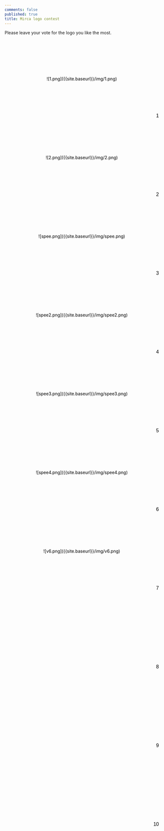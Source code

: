 ```yaml
---
comments: false
published: true
title: Mirca logo contest
---
```

Please leave your vote for the logo you like the most.

<style>
.loggos {
    display: -webkit-box;
    display: -webkit-flex;
    display: -ms-flexbox;
    display: flex;
    -webkit-flex-flow: row wrap;
    -ms-flex-flow: row wrap;
    flex-flow: row wrap;
    counter-reset: loggo;
}
.loggo {
	z-index: 1;
	position: relative;
	-webkit-box-flex: 1;
	-webkit-flex: 1 0 16rem;
	    -ms-flex: 1 0 16rem;
	        flex: 1 0 16rem;
	line-height: 16rem;
    text-align: center;
	height: 16rem;
	text-decoration: none;
	color: black;
}
.loggo:after {
    counter-increment: loggo;
    content: counter(loggo);
    font-size: 1rem;
    position: absolute;
    bottom: 0;
    right: 0;
    line-height: 1;
    font-family: "PT Sans", sans-serif;
}
.loggo img {
	max-height: 7rem;
    max-width: 13rem;
    vertical-align: middle;
}
.loggo p {
    margin: 0;
}
</style>

<section class="loggos">
<div id="loggo-1" class="loggo">![1.png]({{site.baseurl}}/img/1.png)
</div>
<div id="loggo-2" class="loggo">![2.png]({{site.baseurl}}/img/2.png)
</div>
<div id="loggo-3" class="loggo">![spee.png]({{site.baseurl}}/img/spee.png)
</div>
<div id="loggo-4" class="loggo">![spee2.png]({{site.baseurl}}/img/spee2.png)
</div>
<div id="loggo-5" class="loggo">![spee3.png]({{site.baseurl}}/img/spee3.png)
</div>
<div id="loggo-6" class="loggo">![spee4.png]({{site.baseurl}}/img/spee4.png)
</div>
<div id="loggo-7" class="loggo">![v6.png]({{site.baseurl}}/img/v6.png)
</div>
<div id="loggo-8" class="loggo"></div>
<div id="loggo-8" class="loggo"></div>
<div id="loggo-8" class="loggo"></div>
</section>
